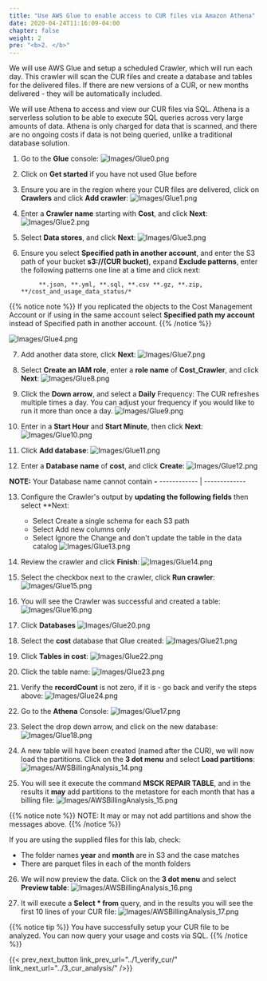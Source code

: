 ```yaml
---
title: "Use AWS Glue to enable access to CUR files via Amazon Athena"
date: 2020-04-24T11:16:09-04:00
chapter: false
weight: 2
pre: "<b>2. </b>"
---
```

We will use AWS Glue and setup a scheduled Crawler, which will run each day. This crawler will scan the CUR files and create a database and tables for the delivered files. If there are new versions of a CUR, or new months delivered - they will be automatically included.

We will use Athena to access and view our CUR files via SQL. Athena is a serverless solution to be able to execute SQL queries across very large amounts of data. Athena is only charged for data that is scanned, and there are no ongoing costs if data is not being queried, unlike a traditional database solution.



1.  Go to the **Glue** console:
![Images/Glue0.png](/Cost/200_4_Cost_and_Usage_Analysis/Images/Glue0.png?classes=lab_picture_small)

2. Click on **Get started** if you have not used Glue before

3. Ensure you are in the region where your CUR files are delivered, click on **Crawlers** and click **Add crawler**:
![Images/Glue1.png](/Cost/200_4_Cost_and_Usage_Analysis/Images/Glue1.png?classes=lab_picture_small)

4. Enter a **Crawler name** starting with **Cost**, and click **Next**:
![Images/Glue2.png](/Cost/200_4_Cost_and_Usage_Analysis/Images/Glue2.png?classes=lab_picture_small)

5. Select **Data stores**, and click **Next**:
![Images/Glue3.png](/Cost/200_4_Cost_and_Usage_Analysis/Images/Glue3.png?classes=lab_picture_small)

6. Ensure you select **Specified path in another account**, and enter the S3 path of your bucket **s3://(CUR bucket)**, expand **Exclude patterns**, enter the following patterns one line at a time and click next:

            **.json, **.yml, **.sql, **.csv **.gz, **.zip, **/cost_and_usage_data_status/*

{{% notice note %}}
If you replicated the objects to the Cost Management Account or if using in the same account select **Specified path my account** instead of Specified path in another account.
{{% /notice %}}			

![Images/Glue4.png](/Cost/200_4_Cost_and_Usage_Analysis/Images/Glue4.png?classes=lab_picture_small)

7. Add another data store, click **Next**:
![Images/Glue7.png](/Cost/200_4_Cost_and_Usage_Analysis/Images/Glue7.png?classes=lab_picture_small)

8. Select **Create an IAM role**, enter a **role name** of **Cost_Crawler**, and click **Next**:
![Images/Glue8.png](/Cost/200_4_Cost_and_Usage_Analysis/Images/Glue8.png?classes=lab_picture_small)

9. Click the **Down arrow**, and select a **Daily** Frequency:
The CUR refreshes multiple times a day. You can adjust your frequency if you would like to run it more than once a day.
![Images/Glue9.png](/Cost/200_4_Cost_and_Usage_Analysis/Images/Glue9.png?classes=lab_picture_small)

10. Enter in a **Start Hour** and **Start Minute**, then click **Next**:
![Images/Glue10.png](/Cost/200_4_Cost_and_Usage_Analysis/Images/Glue10.png?classes=lab_picture_small)

11. Click **Add database**:
![Images/Glue11.png](/Cost/200_4_Cost_and_Usage_Analysis/Images/Glue11.png?classes=lab_picture_small)

12. Enter a **Database name** of **cost**, and click **Create**:
![Images/Glue12.png](/Cost/200_4_Cost_and_Usage_Analysis/Images/Glue12.png?classes=lab_picture_small)

**NOTE:** Your Database name cannot contain **-**
    ------------ | -------------

13. Configure the Crawler's output by **updating the following fields** then select **Next:
	- Select Create a single schema for each S3 path
	- Select Add new columns only
	- Select Ignore the Change and don't update the table in the data catalog
![Images/Glue13.png](/Cost/200_4_Cost_and_Usage_Analysis/Images/Glue13.png?classes=lab_picture_small)

14. Review the crawler and click **Finish**:
![Images/Glue14.png](/Cost/200_4_Cost_and_Usage_Analysis/Images/Glue14.png?classes=lab_picture_small)

15. Select the checkbox next to the crawler, click **Run crawler**:
![Images/Glue15.png](/Cost/200_4_Cost_and_Usage_Analysis/Images/Glue15.png?classes=lab_picture_small)

16. You will see the Crawler was successful and created a table:
![Images/Glue16.png](/Cost/200_4_Cost_and_Usage_Analysis/Images/Glue16.png?classes=lab_picture_small)

17. Click **Databases**
![Images/Glue20.png](/Cost/200_4_Cost_and_Usage_Analysis/Images/Glue20.png?classes=lab_picture_small)

18. Select the **cost** database that Glue created:
![Images/Glue21.png](/Cost/200_4_Cost_and_Usage_Analysis/Images/Glue21.png?classes=lab_picture_small)

19. Click **Tables in cost**:
![Images/Glue22.png](/Cost/200_4_Cost_and_Usage_Analysis/Images/Glue22.png?classes=lab_picture_small)

20. Click the table name:
![Images/Glue23.png](/Cost/200_4_Cost_and_Usage_Analysis/Images/Glue23.png?classes=lab_picture_small)

21. Verify the **recordCount** is not zero, if it is - go back and verify the steps above:
![Images/Glue24.png](/Cost/200_4_Cost_and_Usage_Analysis/Images/Glue24.png?classes=lab_picture_small)

22. Go to the **Athena** Console:
![Images/Glue17.png](/Cost/200_4_Cost_and_Usage_Analysis/Images/Glue17.png?classes=lab_picture_small)

23. Select the drop down arrow, and click on the new database:
![Images/Glue18.png](/Cost/200_4_Cost_and_Usage_Analysis/Images/Glue18.png?classes=lab_picture_small)

24. A new table will have been created (named after the CUR), we will now load the partitions. Click on the **3 dot menu** and select **Load partitions**:
![Images/AWSBillingAnalysis_14.png](/Cost/200_4_Cost_and_Usage_Analysis/Images/AWSBillingAnalysis_14.png?classes=lab_picture_small)

25. You will see it execute the command **MSCK REPAIR TABLE**, and in the results it **may** add partitions to the metastore for each month that has a billing file:
![Images/AWSBillingAnalysis_15.png](/Cost/200_4_Cost_and_Usage_Analysis/Images/AWSBillingAnalysis_15.png?classes=lab_picture_small)

{{% notice note %}}
NOTE: It may or may not add partitions and show the messages above.
{{% /notice %}}

If you are using the supplied files for this lab, check:
- The folder names **year** and **month** are in S3 and the case matches
- There are parquet files in each of the month folders

26.  We will now preview the data.  Click on the **3 dot menu** and select **Preview table**:
![Images/AWSBillingAnalysis_16.png](/Cost/200_4_Cost_and_Usage_Analysis/Images/AWSBillingAnalysis_16.png?classes=lab_picture_small)

27. It will execute a **Select * from** query, and in the results you will see the first 10 lines of your CUR file:
![Images/AWSBillingAnalysis_17.png](/Cost/200_4_Cost_and_Usage_Analysis/Images/AWSBillingAnalysis_17.png?classes=lab_picture_small)

{{% notice tip %}}
You have successfully setup your CUR file to be analyzed. You can now query your usage and costs via SQL.
{{% /notice %}}

{{< prev_next_button link_prev_url="../1_verify_cur/" link_next_url="../3_cur_analysis/" />}}
